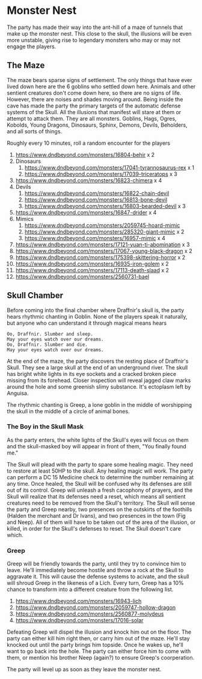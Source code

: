 # Monster Nest
The party has made their way into the ant-hill of a maze of tunnels that make up the monster nest. This close to the skull, the illusions will be even more unstable, giving rise to legendary monsters who may or may not engage the players.

## The Maze
The maze bears sparse signs of settlement. The only things that have ever lived down here are the 6 goblins who settled down here. Animals and other sentient creatures don't come down here, so there are no signs of life. However, there are noises and shades moving around. Being inside the cave has made the party the primary targets of the automatic defense systems of the Skull. All the illusions that manifest will stare at them or attempt to attack them. They are all monsters. Goblins, Hags, Ogres, Kobolds, Young Dragons, Dinosaurs, Sphinx, Demons, Devils, Beholders, and all sorts of things.

Roughly every 10 minutes, roll a random encounter for the players
1. https://www.dndbeyond.com/monsters/16804-behir x 2
2. Dinosaurs
   1. https://www.dndbeyond.com/monsters/17041-tyrannosaurus-rex x 1
   2. https://www.dndbeyond.com/monsters/17039-triceratops x 3
3. https://www.dndbeyond.com/monsters/16823-chimera x 4
4. Devils
   1. https://www.dndbeyond.com/monsters/16822-chain-devil
   2. https://www.dndbeyond.com/monsters/16813-bone-devil
   3. https://www.dndbeyond.com/monsters/16803-bearded-devil x 3
5. https://www.dndbeyond.com/monsters/16847-drider x 4
6. Mimics
   1. https://www.dndbeyond.com/monsters/2059745-hoard-mimic
   2. https://www.dndbeyond.com/monsters/285320-giant-mimic x 2
   3. https://www.dndbeyond.com/monsters/16957-mimic x 4
7. https://www.dndbeyond.com/monsters/17121-yuan-ti-abomination x 3
8. https://www.dndbeyond.com/monsters/17067-young-black-dragon x 2
9.  https://www.dndbeyond.com/monsters/175398-skittering-horror x 2
10. https://www.dndbeyond.com/monsters/16935-iron-golem x 2
11. https://www.dndbeyond.com/monsters/17113-death-slaad x 2
12. https://www.dndbeyond.com/monsters/2560731-bael

## Skull Chamber
Before coming into the final chamber where Draffnir's skull is, the party hears rhythmic chanting in Goblin. None of the players speak it naturally, but anyone who can understand it through magical means hears

```
Oo, Draffnir. Slumber and sleep.
May your eyes watch over our dreams.
Oo, Draffnir. Slumber and die.
May your eyes watch over our dreams.
```

At the end of the maze, the party discovers the resting place of Draffnir's Skull. They see a large skull at the end of an underground river. The skull has bright white lights in its eye sockets and a cracked broken piece missing from its forehead. Closer inspection will reveal jagged claw marks around the hole and some greenish slimy substance. It's ectoplasm left by Anguisa.

The rhythmic chanting is Greep, a lone goblin in the middle of worshipping the skull in the middle of a circle of animal bones.

### The Boy in the Skull Mask
As the party enters, the white lights of the Skull's eyes will focus on them and the skull-masked boy will appear in front of them, "You finally found me."

The Skull will plead with the party to spare some healing magic. They need to restore at least 50HP to the skull. Any healing magic will work. The party can perform a DC 15 Medicine check to determine the number remaining at any time. Once healed, the Skull will be confused why its defenses are still out of its control. Greep will unleash a fresh cacophony of prayers, and the Skull will realize that its defenses need a reset, which means all sentient creatures need to be removed from the Skull's territory. The Skull will sense the party and Greep nearby, two presences on the outskirts of the foothills (Halden the merchant and Dr Ivans), and two presences in the town (Fig and Neep). All of them will have to be taken out of the area of the illusion, or killed, in order for the Skull's defenses to reset. The Skull doesn't care which.

### Greep
Greep will be friendly towards the party, until they try to convince him to leave. He'll immediately become hostile and throw a rock at the Skull to aggravate it. This will cause the defense systems to acivate, and the skull will shroud Greep in the likeness of a Lich. Every turn, Greep has a 10% chance to transform into a different creature from the following list.
1. https://www.dndbeyond.com/monsters/16943-lich
2. https://www.dndbeyond.com/monsters/2059747-hollow-dragon
3. https://www.dndbeyond.com/monsters/2560877-molydeus
4. https://www.dndbeyond.com/monsters/17016-solar

Defeating Greep will dispel the illusion and knock him out on the floor. The party can either kill him right then, or carry him out of the maze. He'll stay knocked out until the party brings him topside. Once he wakes up, he'll want to go back into the hole. The party can either force him to come with them, or mention his brother Neep (again?) to ensure Greep's coorperation.

The party will level up as soon as they leave the monster nest.
